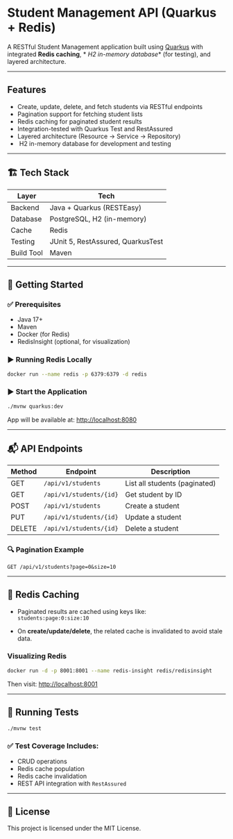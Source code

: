 # Student Management API (Quarkus + Redis)

A RESTful Student Management application built using [Quarkus](https://quarkus.io/) with integrated **Redis caching**, *
*H2 in-memory database** (for testing), and layered architecture.

---

## Features

- Create, update, delete, and fetch students via RESTful endpoints
- Pagination support for fetching student lists
- Redis caching for paginated student results
- Integration-tested with Quarkus Test and RestAssured
- Layered architecture (Resource → Service → Repository)
- ️ H2 in-memory database for development and testing

---

## 🏗️ Tech Stack

| Layer      | Tech                              |
|------------|-----------------------------------|
| Backend    | Java + Quarkus (RESTEasy)         |
| Database   | PostgreSQL, H2 (in-memory)        |
| Cache      | Redis                             |
| Testing    | JUnit 5, RestAssured, QuarkusTest |
| Build Tool | Maven                             |

---

## 🔧 Getting Started

### ✅ Prerequisites

- Java 17+
- Maven
- Docker (for Redis)
- RedisInsight (optional, for visualization)

### ▶️ Running Redis Locally

```bash
docker run --name redis -p 6379:6379 -d redis
```

### ▶️ Start the Application

```bash
./mvnw quarkus:dev
```

App will be available at: [http://localhost:8080](http://localhost:8080)

---

## 📬 API Endpoints

| Method | Endpoint                | Description                   |
|--------|-------------------------|-------------------------------|
| GET    | `/api/v1/students`      | List all students (paginated) |
| GET    | `/api/v1/students/{id}` | Get student by ID             |
| POST   | `/api/v1/students`      | Create a student              |
| PUT    | `/api/v1/students/{id}` | Update a student              |
| DELETE | `/api/v1/students/{id}` | Delete a student              |

### 🔍 Pagination Example

```http
GET /api/v1/students?page=0&size=10
```

---

## 💾 Redis Caching

- Paginated results are cached using keys like:  
  `students:page:0:size:10`

- On **create/update/delete**, the related cache is invalidated to avoid stale data.

### Visualizing Redis

```bash
docker run -d -p 8001:8001 --name redis-insight redis/redisinsight
```

Then visit: [http://localhost:8001](http://localhost:8001)

---

## 🧪 Running Tests

```bash
./mvnw test
```

### ✅ Test Coverage Includes:

- CRUD operations
- Redis cache population
- Redis cache invalidation
- REST API integration with `RestAssured`

---

## 📄 License

This project is licensed under the MIT License.